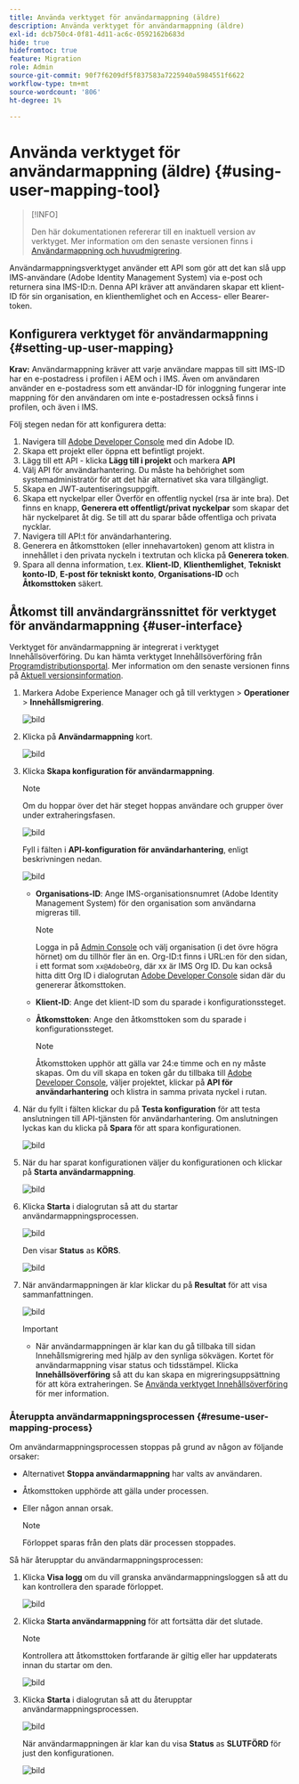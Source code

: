 ```yaml
---
title: Använda verktyget för användarmappning (äldre)
description: Använda verktyget för användarmappning (äldre)
exl-id: dcb750c4-0f81-4d11-ac6c-0592162b683d
hide: true
hidefromtoc: true
feature: Migration
role: Admin
source-git-commit: 90f7f6209df5f837583a7225940a5984551f6622
workflow-type: tm+mt
source-wordcount: '806'
ht-degree: 1%

---
```


# Använda verktyget för användarmappning (äldre) {#using-user-mapping-tool}

>[!INFO]
>
>Den här dokumentationen refererar till en inaktuell version av verktyget. Mer information om den senaste versionen finns i [Användarmappning och huvudmigrering](/help/journey-migration/content-transfer-tool/using-content-transfer-tool/user-mapping-and-migration.md).

Användarmappningsverktyget använder ett API som gör att det kan slå upp IMS-användare (Adobe Identity Management System) via e-post och returnera sina IMS-ID:n. Denna API kräver att användaren skapar ett klient-ID för sin organisation, en klienthemlighet och en Access- eller Bearer-token.

## Konfigurera verktyget för användarmappning {#setting-up-user-mapping}

**Krav:** Användarmappning kräver att varje användare mappas till sitt IMS-ID har en e-postadress i profilen i AEM och i IMS. Även om användaren använder en e-postadress som ett användar-ID för inloggning fungerar inte mappning för den användaren om inte e-postadressen också finns i profilen, och även i IMS.

Följ stegen nedan för att konfigurera detta:

1. Navigera till [Adobe Developer Console](https://developer.adobe.com/console/) med din Adobe ID.
1. Skapa ett projekt eller öppna ett befintligt projekt.
1. Lägg till ett API - klicka **Lägg till i projekt** och markera **API**
1. Välj API för användarhantering. Du måste ha behörighet som systemadministratör för att det här alternativet ska vara tillgängligt.
1. Skapa en JWT-autentiseringsuppgift.
1. Skapa ett nyckelpar eller Överför en offentlig nyckel (rsa är inte bra). Det finns en knapp, **Generera ett offentligt/privat nyckelpar** som skapar det här nyckelparet åt dig. Se till att du sparar både offentliga och privata nycklar.
1. Navigera till API:t för användarhantering.
1. Generera en åtkomsttoken (eller innehavartoken) genom att klistra in innehållet i den privata nyckeln i textrutan och klicka på **Generera token**.
1. Spara all denna information, t.ex. **Klient-ID**, **Klienthemlighet**, **Tekniskt konto-ID**, **E-post för tekniskt konto**, **Organisations-ID** och **Åtkomsttoken** säkert.

## Åtkomst till användargränssnittet för verktyget för användarmappning {#user-interface}

Verktyget för användarmappning är integrerat i verktyget Innehållsöverföring. Du kan hämta verktyget Innehållsöverföring från [Programdistributionsportal](https://experience.adobe.com/#/downloads/content/software-distribution/en/aemcloud.html). Mer information om den senaste versionen finns på [Aktuell versionsinformation](/help/release-notes/release-notes-cloud/release-notes-current.md).

1. Markera Adobe Experience Manager och gå till verktygen > **Operationer** > **Innehållsmigrering**.

   ![bild](/help/journey-migration/content-transfer-tool/assets-user-mapping/user-mapping-access1.png)

1. Klicka på **Användarmappning** kort.

   ![bild](/help/journey-migration/content-transfer-tool/assets-user-mapping/user-mapping-access2.png)

1. Klicka **Skapa konfiguration för användarmappning**.

   >[!NOTE]
   >Om du hoppar över det här steget hoppas användare och grupper över under extraheringsfasen.

   ![bild](/help/journey-migration/content-transfer-tool/assets-user-mapping/user-mapping-access5.png)

   Fyll i fälten i **API-konfiguration för användarhantering**, enligt beskrivningen nedan.

   ![bild](/help/journey-migration/content-transfer-tool/assets-user-mapping/user-mapping-access3.png)


   * **Organisations-ID**: Ange IMS-organisationsnumret (Adobe Identity Management System) för den organisation som användarna migreras till.

     >[!NOTE]
     >Logga in på [Admin Console](https://adminconsole.adobe.com/) och välj organisation (i det övre högra hörnet) om du tillhör fler än en. Org-ID:t finns i URL:en för den sidan, i ett format som `xx@AdobeOrg`, där xx är IMS Org ID. Du kan också hitta ditt Org ID i dialogrutan [Adobe Developer Console](https://developer.adobe.com/console/) sidan där du genererar åtkomsttoken.

   * **Klient-ID**: Ange det klient-ID som du sparade i konfigurationssteget.

   * **Åtkomsttoken**: Ange den åtkomsttoken som du sparade i konfigurationssteget.

     >[!NOTE]
     >Åtkomsttoken upphör att gälla var 24:e timme och en ny måste skapas. Om du vill skapa en token går du tillbaka till [Adobe Developer Console](https://developer.adobe.com/console/), väljer projektet, klickar på **API för användarhantering** och klistra in samma privata nyckel i rutan.

1. När du fyllt i fälten klickar du på **Testa konfiguration** för att testa anslutningen till API-tjänsten för användarhantering. Om anslutningen lyckas kan du klicka på **Spara** för att spara konfigurationen.

   ![bild](/help/journey-migration/content-transfer-tool/assets-user-mapping/user-mapping-access4.png)

1. När du har sparat konfigurationen väljer du konfigurationen och klickar på **Starta användarmappning**.

   ![bild](/help/journey-migration/content-transfer-tool/assets-user-mapping/user-mapping-landing4.png)

1. Klicka **Starta** i dialogrutan så att du startar användarmappningsprocessen.

   ![bild](/help/journey-migration/content-transfer-tool/assets-user-mapping/resume-user-mapping3.png)

   Den visar **Status** as **KÖRS**.

   ![bild](/help/journey-migration/content-transfer-tool/assets-user-mapping/user-mapping-start1.png)


1. När användarmappningen är klar klickar du på **Resultat** för att visa sammanfattningen.

   ![bild](/help/journey-migration/content-transfer-tool/assets-user-mapping/user-mapping-landing5.png)

   >[!IMPORTANT]
   >
   >* När användarmappningen är klar kan du gå tillbaka till sidan Innehållsmigrering med hjälp av den synliga sökvägen. Kortet för användarmappning visar status och tidsstämpel. Klicka **Innehållsöverföring** så att du kan skapa en migreringsuppsättning för att köra extraheringen. Se [Använda verktyget Innehållsöverföring](https://experienceleague.adobe.com/docs/experience-manager-cloud-service/content/migration-journey/cloud-migration/content-transfer-tool/getting-started-content-transfer-tool.html#running-tool) för mer information.

### Återuppta användarmappningsprocessen {#resume-user-mapping-process}

Om användarmappningsprocessen stoppas på grund av någon av följande orsaker:

* Alternativet **Stoppa användarmappning** har valts av användaren.
* Åtkomsttoken upphörde att gälla under processen.
* Eller någon annan orsak.

  >[!NOTE]
  >Förloppet sparas från den plats där processen stoppades.

Så här återupptar du användarmappningsprocessen:

1. Klicka **Visa logg** om du vill granska användarmappningsloggen så att du kan kontrollera den sparade förloppet.

   ![bild](/help/journey-migration/content-transfer-tool/assets-user-mapping/resume-user-mapping1.png)

1. Klicka **Starta användarmappning** för att fortsätta där det slutade.

   >[!NOTE]
   >Kontrollera att åtkomsttoken fortfarande är giltig eller har uppdaterats innan du startar om den.

   ![bild](/help/journey-migration/content-transfer-tool/assets-user-mapping/resume-user-mapping2.png)

1. Klicka **Starta** i dialogrutan så att du återupptar användarmappningsprocessen.

   ![bild](/help/journey-migration/content-transfer-tool/assets-user-mapping/resume-user-mapping3.png)

   När användarmappningen är klar kan du visa **Status** as **SLUTFÖRD** för just den konfigurationen.

   ![bild](/help/journey-migration/content-transfer-tool/assets-user-mapping/resume-user-mapping4.png)
